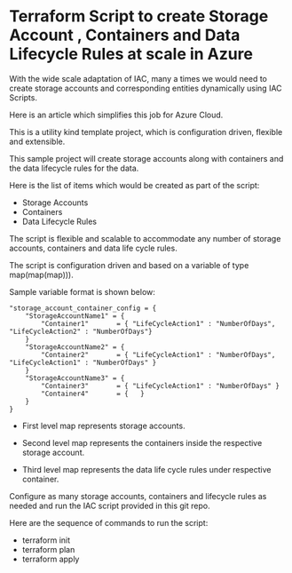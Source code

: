 # Terraform Script to create Storage Account , Containers and Data Lifecycle Rules at scale in Azure

With the wide scale adaptation of IAC, many a times we would need to create storage accounts and corresponding entities dynamically using IAC Scripts.

Here is an article which simplifies this job for Azure Cloud.

This is a utility kind template project, which is configuration driven, flexible and extensible.

This sample project will create storage accounts along with containers and the data lifecycle rules for the data.

Here is the list of items which would be created as part of the script:

* Storage Accounts
* Containers
* Data Lifecycle Rules

The script is flexible and scalable to accommodate any number of storage accounts, containers and data life cycle rules.

The script is configuration driven and based on a variable of type map(map(map))).

Sample variable format is shown below:

    "storage_account_container_config = {
        "StorageAccountName1" = {
            "Container1"       = { "LifeCycleAction1" : "NumberOfDays", "LifeCycleAction2" : "NumberOfDays"}
        }
        "StorageAccountName2" = {
            "Container2"       = { "LifeCycleAction1" : "NumberOfDays", "LifeCycleAction1" : "NumberOfDays" }
        }
        "StorageAccountName3" = {
            "Container3"       = { "LifeCycleAction1" : "NumberOfDays" }
            "Container4"       = {   }
        }
    }

* First level map represents storage accounts.

* Second level map represents the containers inside the respective storage account.

* Third level map represents the data life cycle rules under respective container.

Configure as many storage accounts, containers and lifecycle rules as needed and run the IAC script provided in this git repo.

Here are the sequence of commands to run the script:

* terraform init
* terraform plan
* terraform apply